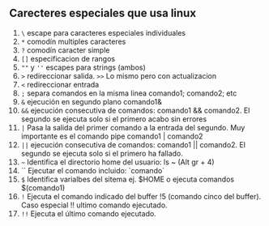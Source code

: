 ## Carecteres especiales que usa linux

1. `\`   escape para caracteres especiales individuales
2. `*`   comodín multiples caracteres
3. `?`  comodín caracter simple
4. `[]`  especificacion de rangos
5. `""` y `''` escapes para strings (ambos)
6. `>`   redireccionar salida. `>>` Lo mismo pero con actualizacion
7. `<`   redireccionar entrada
8. `;`   separa comandos en la misma linea comando1; comando2; etc
9. `&`   ejecución en segundo plano comando1&
10. `&&`  ejecución consecutiva de comandos: comando1 && comando2. El segundo se ejecuta solo si el primero acabo sin errores
11. `|`   Pasa la salida del primer comando a la entrada del segundo. Muy importante es el comando pipe comando1 | comando2
12. `||`  ejecución consecutiva de comandos: comando1 || comando2. El segundo se ejecuta solo si el primero ha fallado.
13. `~`   Identifica el directorio home del usuario: ls ~ (Alt gr +  4)
14. \`\`   Ejecutar el comando incluido:  \`comando\`  
15. `$`   Identifica varialbes del sitema ej. $HOME o ejecuta comandos $(comando1)
16. `!`   Ejecuta el comando indicado del buffer !5 (comando cinco del buffer). Caso especial !! ultimo comando ejecutado.
17. `!!`  Ejecuta el último comando ejecutado.

